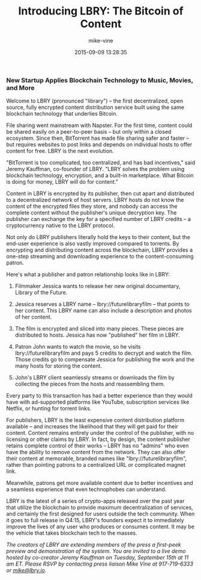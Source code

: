 ﻿---
author: mike-vine
title: 'Introducing LBRY: The Bitcoin of Content'
date: '2015-09-09 13:28:35'
---

### New Startup Applies Blockchain Technology to Music, Movies, and More

Welcome to LBRY (pronounced "library") – the first decentralized, open source, fully encrypted content distribution service built using the same blockchain technology that underlies Bitcoin.

File sharing went mainstream with Napster. For the first time, content could be shared easily on a peer-to-peer basis – but only within a closed ecosystem. Since then, BitTorrent has made file sharing safer and faster – but requires websites to post links and depends on individual hosts to offer content for free. LBRY is the next evolution.

"BitTorrent is too complicated, too centralized, and has bad incentives," said Jeremy Kauffman, co-founder of LBRY. "LBRY solves the problem using blockchain technology, encryption, and a built-in marketplace. What Bitcoin is doing for money, LBRY will do for content."

Content in LBRY is encrypted by its publisher, then cut apart and distributed to a decentralized network of host servers. LBRY hosts do not know the content of the encrypted files they store, and nobody can access the complete content without the publisher's unique decryption key. The publisher can exchange the key for a specified number of LBRY credits – a cryptocurrency native to the LBRY protocol.

Not only do LBRY publishers literally hold the keys to their content, but the end-user experience is also vastly improved compared to torrents. By encrypting and distributing content across the blockchain, LBRY provides a one-step streaming and downloading experience to the content-consuming patron.

Here's what a publisher and patron relationship looks like in LBRY:

1. Filmmaker Jessica wants to release her new original documentary, Library of the Future.

1. Jessica reserves a LBRY name – lbry://futurelibraryfilm – that points to her content. This LBRY name can also include a description and photos of her content.

1. The film is encrypted and sliced into many pieces. These pieces are distributed to hosts. Jessica has now "published" her film in LBRY.

1. Patron John wants to watch the movie, so he visits lbry://futurelibraryfilm and pays 5 credits to decrypt and watch the film. Those credits go to compensate Jessica for publishing the work and the many hosts for storing the content.

1. John's LBRY client seamlessly streams or downloads the film by collecting the pieces from the hosts and reassembling them.

Every party to this transaction has had a better experience than they would have with ad-supported platforms like YouTube, subscription services like Netflix, or hunting for torrent links.

For publishers, LBRY is the least expensive content distribution platform available – and increases the likelihood that they will get paid for their content. Content remains entirely under the control of the publisher, with no licensing or other claims by LBRY. In fact, by design, the content publisher retains complete control of their works – LBRY has no "admins" who even have the ability to remove content from the network. They can also offer their content at memorable, branded names like "lbry://futurelibraryfilm", rather than pointing patrons to a centralized URL or complicated magnet link.

Meanwhile, patrons get more available content due to better incentives and a seamless experience that even technophobes can understand.

LBRY is the latest of a series of crypto-apps released over the past year that utilize the blockchain to provide maximum decentralization of services, and certainly the first designed for users outside the tech community. When it goes to full release in Q4:15, LBRY's founders expect it to immediately improve the lives of any user who produces or consumes content. It may be the vehicle that takes blockchain tech to the masses.

*The creators of LBRY are extending members of the press a first-peek preview and demonstration of the system. You are invited to a live demo hosted by co-creator Jeremy Kauffman on Tuesday, September 15th at 11 am ET. Please RSVP by contacting press liaison Mike Vine at 917-719-6333 or mike@lbry.io.*
